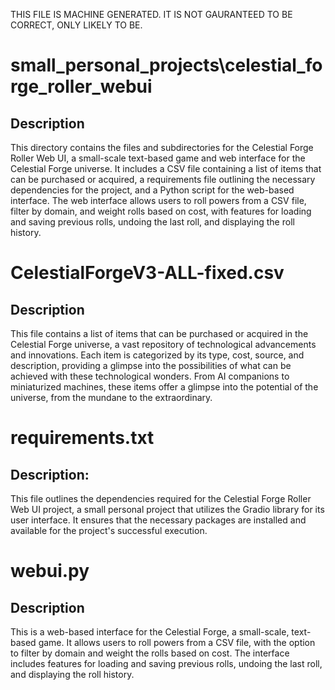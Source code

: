 THIS FILE IS MACHINE GENERATED. IT IS NOT GAURANTEED TO BE CORRECT, ONLY LIKELY TO BE.

# small_personal_projects\celestial_forge_roller_webui
## Description
This directory contains the files and subdirectories for the Celestial Forge Roller Web UI, a small-scale text-based game and web interface for the Celestial Forge universe. It includes a CSV file containing a list of items that can be purchased or acquired, a requirements file outlining the necessary dependencies for the project, and a Python script for the web-based interface. The web interface allows users to roll powers from a CSV file, filter by domain, and weight rolls based on cost, with features for loading and saving previous rolls, undoing the last roll, and displaying the roll history.

# CelestialForgeV3-ALL-fixed.csv
## Description
This file contains a list of items that can be purchased or acquired in the Celestial Forge universe, a vast repository of technological advancements and innovations. Each item is categorized by its type, cost, source, and description, providing a glimpse into the possibilities of what can be achieved with these technological wonders. From AI companions to miniaturized machines, these items offer a glimpse into the potential of the universe, from the mundane to the extraordinary.

# requirements.txt
## Description:
This file outlines the dependencies required for the Celestial Forge Roller Web UI project, a small personal project that utilizes the Gradio library for its user interface. It ensures that the necessary packages are installed and available for the project's successful execution.

# webui.py
## Description
This is a web-based interface for the Celestial Forge, a small-scale, text-based game. It allows users to roll powers from a CSV file, with the option to filter by domain and weight the rolls based on cost. The interface includes features for loading and saving previous rolls, undoing the last roll, and displaying the roll history.